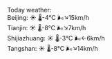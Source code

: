 Today weather:  
Beijing: ☀️   🌡️-4°C 🌬️↘15km/h  
Tianjin: ☀️   🌡️-8°C 🌬️↘7km/h  
Shijiazhuang: ☀️   🌡️-3°C 🌬️←6km/h  
Tangshan: ☀️   🌡️-8°C 🌬️↘14km/h  
